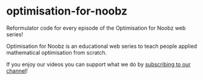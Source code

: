 # optimisation-for-noobz
Reformulator code for every episode of the Optimisation for Noobz web series!

Optimisation for Noobz is an educational web series to teach people applied mathematical optimisation from scratch. 

If you enjoy our videos you can support what we do by [subscribing to our channel](https://www.youtube.com/channel/UCwycy9aiePMk-rmj-5-i-mg?sub_confirmation=1)!
